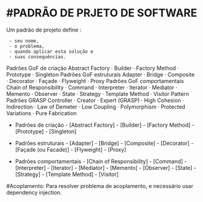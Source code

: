 #PADRÃO DE PRJETO DE SOFTWARE
=============================

Um padrão de projeto define :

``````
 - seu nome,
 - o problema,
 - quando aplicar esta solução e 
 - suas consequências.
```````

Padrões GoF de criação	Abstract Factory · Builder · Factory Method · Prototype · Singleton
Padrões GoF estruturais	Adapter · Bridge · Composite · Decorator · Façade · Flyweight · Proxy
Padrões GoF comportamentais	Chain of Responsibility · Command · Interpreter · Iterator · Mediator · Memento · Observer · State · Strategy · Template Method · Visitor Pattern
Padrões GRASP	Controller · Creator · Expert (GRASP) · High Cohesion · Indirection · Law of Demeter · Low Coupling · Polymorphism · Protected Variations · Pure Fabrication


 - Padrões de criação
		- [Abstract Factory]
		- [Builder]
		- [Factory Method]
		- [Prototype]
		- [Singleton]

- Padrões estruturais
		- [Adapter]
		- [Bridge]
		- [Composite]
		- [Decorator]
		- [Façade (ou Facade)]
		- [Flyweight]
		- [Proxy]

- Padrões comportamentais
		- [Chain of Responsibility]
		- [Command]
		- [Interpreter]
		- [Iterator]
		- [Mediator]
		- [Memento]
		- [Observer]
		- [State]
		- [Strategy]
		- [Template Method]
		- [Visitor]


#Acoplamento:
Para resolver problema de acoplamento, e necessário usar dependency injection.



